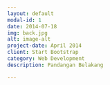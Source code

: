 ```yaml
---
layout: default
modal-id: 1
date: 2014-07-18
img: back.jpg
alt: image-alt
project-date: April 2014
client: Start Bootstrap
category: Web Development
description: Pandangan Belakang

---
```

